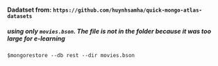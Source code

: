 #### Dadatset from: `https://github.com/huynhsamha/quick-mongo-atlas-datasets`

##### using only `movies.bson`. The file is not in the folder because it was too large for e-learning

	$mongorestore --db rest --dir movies.bson

